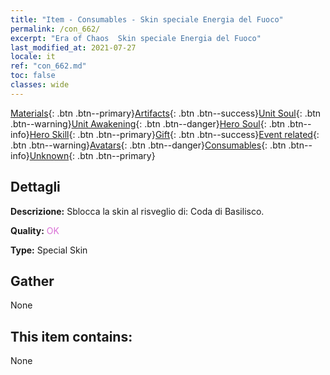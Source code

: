 ```yaml
---
title: "Item - Consumables - Skin speciale Energia del Fuoco"
permalink: /con_662/
excerpt: "Era of Chaos  Skin speciale Energia del Fuoco"
last_modified_at: 2021-07-27
locale: it
ref: "con_662.md"
toc: false
classes: wide
---
```

 [Materials](/ItemsIT/){: .btn .btn--primary}[Artifacts](/ItemsIT/Artifacts/){: .btn .btn--success}[Unit Soul](/ItemsIT/UnitSoul/){: .btn .btn--warning}[Unit Awakening](/ItemsIT/UnitAwakening/){: .btn .btn--danger}[Hero Soul](/ItemsIT/HeroSoul/){: .btn .btn--info}[Hero Skill](/ItemsIT/HeroSkill/){: .btn .btn--primary}[Gift](/ItemsIT/Gift/){: .btn .btn--success}[Event related](/ItemsIT/Events/){: .btn .btn--warning}[Avatars](/ItemsIT/Avatars/){: .btn .btn--danger}[Consumables](/ItemsIT/Consumables/){: .btn .btn--info}[Unknown](/ItemsIT/Unknown/){: .btn .btn--primary}

## Dettagli
 **Descrizione:** Sblocca la skin al risveglio di: Coda di Basilisco.

 **Quality:** <span style="color: #DA70D6">OK</span>

 **Type:** Special Skin

## Gather

  None

## This item contains:

  None

